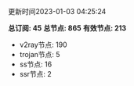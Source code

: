 更新时间2023-01-03 04:25:24

**总订阅: 45**
**总节点: 865**
**有效节点: 213**
- v2ray节点: 190
- trojan节点: 5
- ss节点: 16
- ssr节点: 2
